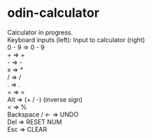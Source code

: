 # odin-calculator
Calculator in progress.  
Keyboard inputs (left): Input to calculator (right)  
0 - 9 => 0 - 9  
\+ => +  
\- => -  
x => *  
/ => /  
. => .  
= => =  
Alt => (+ / -) (inverse sign)  
< => %  
Backspace / <- => UNDO  
Del => RESET NUM  
Esc => CLEAR  
